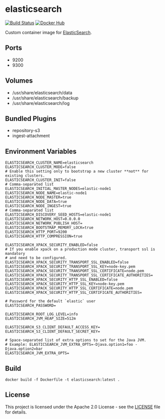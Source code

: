 # elasticsearch

[![Build Status](https://drone.owncloud.com/api/badges/owncloud-ops/elasticsearch/status.svg)](https://drone.owncloud.com/owncloud-ops/elasticsearch/)
[![Docker Hub](https://img.shields.io/badge/docker-latest-blue.svg?logo=docker&logoColor=white)](https://hub.docker.com/r/owncloudops/elasticsearch)

Custom container image for [ElasticSearch](https://github.com/elastic/elasticsearch/).

## Ports

- 9200
- 9300

## Volumes

- /usr/share/elasticsearch/data
- /usr/share/elasticsearch/backup
- /usr/share/elasticsearch/log

## Bundled Plugins

- repository-s3
- ingest-attachment

## Environment Variables

```Shell
ELASTICSEARCH_CLUSTER_NAME=elasticsearch
ELASTICSEARCH_CLUSTER_MODE=false
# Enable this setting only to bootstrap a new cluster **not** for existing clusters.
ELASTICSEARCH_CLUSTER_INIT=false
# Comma-separated list
ELASTICSEARCH_INITIAL_MASTER_NODES=elastic-node1
ELASTICSEARCH_NODE_NAME=elastic-node1
ELASTICSEARCH_NODE_MASTER=true
ELASTICSEARCH_NODE_DATA=true
ELASTICSEARCH_NODE_INGEST=true
# Comma-separated list
ELASTICSEARCH_DISCOVERY_SEED_HOSTS=elastic-node1
ELASTICSEARCH_NETWORK_HOST=0.0.0.0
ELASTICSEARCH_NETWORK_PUBLISH_HOST=
ELASTICSEARCH_BOOTSTRAP_MEMORY_LOCK=true
ELASTICSEARCH_HTTP_PORT=9200
ELASTICSEARCH_HTTP_COMPRESSION=true

ELASTICSEARCH_XPACK_SECURITY_ENABLED=false
# If you enable xpack on a production mode cluster, transport ssl is mandatory
# and need to be configured.
ELASTICSEARCH_XPACK_SECURITY_TRANSPORT_SSL_ENABLED=false
ELASTICSEARCH_XPACK_SECURITY_TRANSPORT_SSL_KEY=node-key.pem
ELASTICSEARCH_XPACK_SECURITY_TRANSPORT_SSL_CERTIFICATE=node.pem
ELASTICSEARCH_XPACK_SECURITY_TRANSPORT_SSL_CERTIFICATE_AUTHORITIES=
ELASTICSEARCH_XPACK_SECURITY_HTTP_SSL_ENABLED=false
ELASTICSEARCH_XPACK_SECURITY_HTTP_SSL_KEY=node-key.pem
ELASTICSEARCH_XPACK_SECURITY_HTTP_SSL_CERTIFICATE=node.pem
ELASTICSEARCH_XPACK_SECURITY_HTTP_SSL_CERTIFICATE_AUTHORITIES=

# Password for the default `elastic` user
ELASTICSEARCH_PASSWORD=

ELASTICSEARCH_ROOT_LOG_LEVEL=info
ELASTICSEARCH_JVM_HEAP_SIZE=512m

ELASTICSEARCH_S3_CLIENT_DEFAULT_ACCESS_KEY=
ELASTICSEARCH_S3_CLIENT_DEFAULT_SECRET_KEY=

# Space-separated list of extra options to set for the Java JVM.
# Example: ELASTICSEARCH_JVM_EXTRA_OPTS=-Djava.option1=foo -Djava.option2=bar
ELASTICSEARCH_JVM_EXTRA_OPTS=
```

## Build

```Shell
docker build -f Dockerfile -t elasticsearch:latest .
```

## License

This project is licensed under the Apache 2.0 License - see the [LICENSE](https://github.com/owncloud-ops/elasticsearch/blob/master/LICENSE) file for details.
